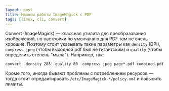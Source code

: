 ```yaml
---
layout: post
title: Нюансы работы ImageMagick с PDF
tags: [linux, cli, convert]
---
```

Convert (ImageMagick) — классная утилита для преобразования изображений, но настройки по умолчанию для PDF там не очень хорошие. Поэтому стоит указывать такие параметры как `density` (DPI), `compress jpeg` (чтобы выходной pdf был не гигантским) и `quality` (чтобы определить степень "мыла"). Например, так:
```
convert -density 288 -quality 80 -compress jpeg page*.pdf combined.pdf
```
Кроме того, иногда бывают проблемы с потреблением ресурсов — тогда стоит отредактировать `/etc/ImageMagick-*/policy.xml` и повысить лимиты.

